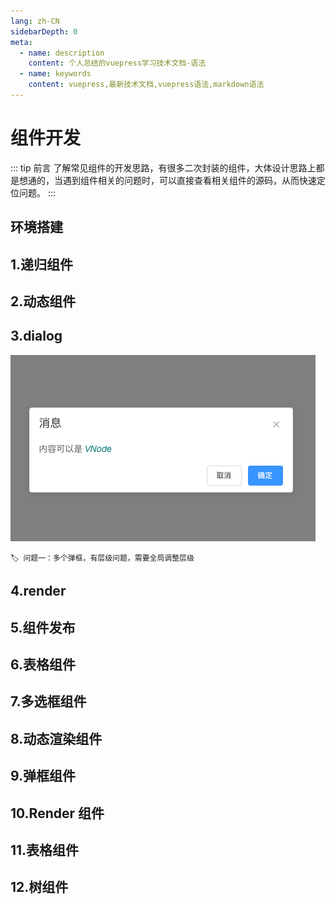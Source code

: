```yaml
---
lang: zh-CN
sidebarDepth: 0
meta:
  - name: description
    content: 个人总结的vuepress学习技术文档-语法
  - name: keywords
    content: vuepress,最新技术文档,vuepress语法,markdown语法
---
```


# 组件开发

::: tip 前言
了解常见组件的开发思路，有很多二次封装的组件，大体设计思路上都是想通的，当遇到组件相关的问题时，可以直接查看相关组件的源码，从而快速定位问题。
:::

## 环境搭建

## 1.递归组件

## 2.动态组件

## 3.dialog

![](./3.dialog.png)

    🏷️ 问题一：多个弹框，有层级问题，需要全局调整层级

## 4.render

## 5.组件发布

## 6.表格组件

## 7.多选框组件

## 8.动态渲染组件

## 9.弹框组件

## 10.Render 组件

## 11.表格组件

## 12.树组件
